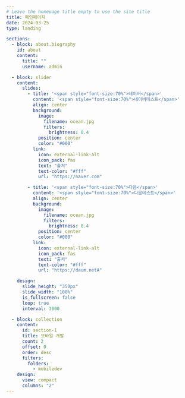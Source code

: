 ```yaml
---
# Leave the homepage title empty to use the site title
title: 메인페이지
date: 2024-03-25
type: landing

sections:
  - block: about.biography
    id: about
    content:
      title: ""
      username: admin

  - block: slider
    content:
      slides:
        - title: '<span style="font-size:70%">네이버</span>'
          content: '<span style="font-size:70%">네이버테스트</span>'
          align: center
          background:
            image:
              filename: ocean.jpg
              filters:
                brightness: 0.4
            position: center
            color: "#000"
          link:
            icon: external-link-alt
            icon_pack: fas
            text: "출처"
            text-color: "#fff"
            url: "https://naver.com"

        - title: '<span style="font-size:70%">다음</span>'
          content: '<span style="font-size:70%">다음테스트</span>'
          align: center
          background:
            image:
              filename: ocean.jpg
              filters:
                brightness: 0.4
            position: center
            color: "#000"
          link:
            icon: external-link-alt
            icon_pack: fas
            text: "출처"
            text-color: "#fff"
            url: "https://daum.netA"

    design:
      slide_height: "350px"
      slide_width: "100%"
      is_fullscreen: false
      loop: true
      interval: 3000

  - block: collection
    content:
      id: section-1
      title: 모바일 개발
      count: 2
      offset: 0
      order: desc
      filters:
        folders:
          - mobiledev
    design:
      view: compact
      columns: "2"
---
```

